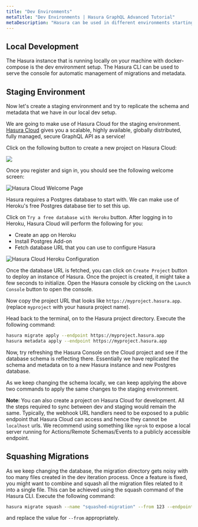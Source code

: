 ```yaml
---
title: "Dev Environments"
metaTitle: "Dev Environments | Hasura GraphQL Advanced Tutorial"
metaDescription: "Hasura can be used in different environments starting from local development, staging and production with the use of migrations and metadata."
---
```


## Local Development

The Hasura instance that is running locally on your machine with docker-compose is the dev environment setup. The Hasura CLI can be used to serve the console for automatic management of migrations and metadata.

## Staging Environment

Now let's create a staging environment and try to replicate the schema and metadata that we have in our local dev setup.

We are going to make use of Hasura Cloud for the staging environment. [Hasura Cloud](https://hasura.io/cloud/) gives you a scalable, highly available, globally distributed, fully managed, secure GraphQL API as a service!

Click on the following button to create a new project on Hasura Cloud:

<a href="https://cloud.hasura.io/?pg=learn-hasura-backend&plcmt=body&tech=default" target="_blank"><img src="https://graphql-engine-cdn.hasura.io/assets/main-site/deploy-hasura-cloud.png" /></a>

Once you register and sign in, you should see the following welcome screen:

![Hasura Cloud Welcome Page](https://graphql-engine-cdn.hasura.io/learn-hasura/assets/graphql-hasura/hasura-cloud-welcome.png)

Hasura requires a Postgres database to start with. We can make use of Heroku's free Postgres database tier to set this up.

Click on `Try a free database with Heroku` button. After logging in to Heroku, Hasura Cloud will perform the following for you:

- Create an app on Heroku
- Install Postgres Add-on
- Fetch database URL that you can use to configure Hasura

![Hasura Cloud Heroku Configuration](https://graphql-engine-cdn.hasura.io/learn-hasura/assets/graphql-hasura/hasura-cloud-heroku-setup.png)

Once the database URL is fetched, you can click on `Create Project` button to deploy an instance of Hasura. Once the project is created, it might take a few seconds to initialize. Open the Hasura console by clicking on the `Launch Console` button to open the console.

Now copy the project URL that looks like `https://myproject.hasura.app`. (replace `myproject` with your hasura project name).

Head back to the terminal, on to the Hasura project directory. Execute the following command:

```bash
hasura migrate apply --endpoint https://myproject.hasura.app
hasura metadata apply --endpoint https://myproject.hasura.app
```

Now, try refreshing the Hasura Console on the Cloud project and see if the database schema is reflecting there. Essentially we have replicated the schema and metadata on to a new Hasura instance and new Postgres database.

As we keep changing the schema locally, we can keep applying the above two commands to apply the same changes to the staging environment.

**Note**: You can also create a project on Hasura Cloud for development. All the steps required to sync between dev and staging would remain the same. Typically, the webhook URL handlers need to be exposed to a public endpoint that Hasura Cloud can access and hence they cannot be `localhost` urls. We recommend using something like `ngrok` to expose a local server running for Actions/Remote Schemas/Events to a publicly accessible endpoint.

## Squashing Migrations

As we keep changing the database, the migration directory gets noisy with too many files created in the dev iteration process. Once a feature is fixed, you might want to combine and squash all the migration files related to it into a single file. This can be achieved using the squash command of the Hasura CLI. Execute the following command:

```bash
hasura migrate squash --name "squashed-migration" --from 123 --endpoint https://myproject.hasura.app
```

and replace the value for `--from` appropriately.
